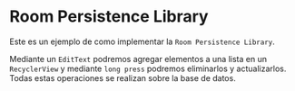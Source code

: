 # Room Persistence Library

Este es un ejemplo de como implementar la `Room Persistence Library`.

Mediante un `EditText` podremos agregar elementos a una lista en un `RecyclerView` y 
mediante `long press` podremos eliminarlos y actualizarlos.
Todas estas operaciones se realizan sobre la base de datos.
